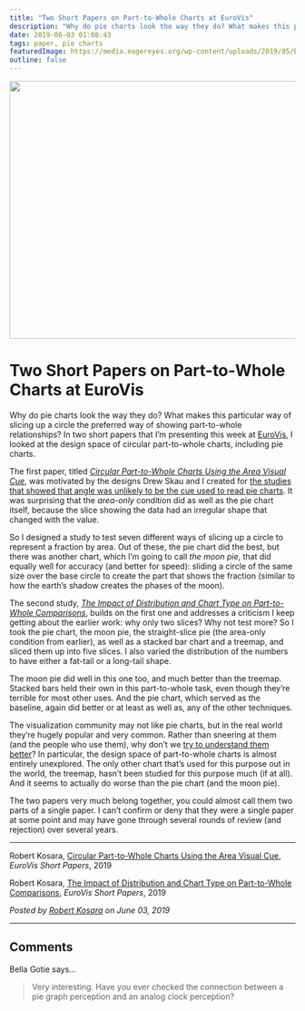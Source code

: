 ```yaml
---
title: "Two Short Papers on Part-to-Whole Charts at EuroVis"
description: "Why do pie charts look the way they do? What makes this particular way of slicing up a circle the preferred way of showing part-to-whole relationships? In two short papers that I’m presenting this week at EuroVis, I looked at the design space of circular part-to-whole charts, including pie charts."
date: 2019-06-03 01:08:43
tags: paper, pie charts
featuredImage: https://media.eagereyes.org/wp-content/uploads/2019/05/EuroVis-Pie-Papers-2.png
outline: false
---
```


<p align="center"><img src="https://media.eagereyes.org/wp-content/uploads/2019/05/EuroVis-Pie-Papers-2.png" width="660" height="454" /></p>

# Two Short Papers on Part-to-Whole Charts at EuroVis

Why do pie charts look the way they do? What makes this particular way of slicing up a circle the preferred way of showing part-to-whole relationships? In two short papers that I’m presenting this week at <a href="https://www.eurovis.org">EuroVis</a>, I looked at the design space of circular part-to-whole charts, including pie charts.

The first paper, titled <em><a href="https://eagereyes.org/publications/Kosara-EuroVis-2019a.html">Circular Part-to-Whole Charts Using the Area Visual Cue</a></em>, was motivated by the designs Drew Skau and I created for <a href="https://eagereyes.org/papers/a-pair-of-pie-chart-papers">the studies that showed that angle was unlikely to be the cue used to read pie charts</a>. It was surprising that the <em>area-only</em> condition did as well as the pie chart itself, because the slice showing the data had an irregular shape that changed with the value.

So I designed a study to test seven different ways of slicing up a circle to represent a fraction by area. Out of these, the pie chart did the best, but there was another chart, which I’m going to call <em>the moon pie</em>, that did equally well for accuracy (and better for speed): sliding a circle of the same size over the base circle to create the part that shows the fraction (similar to how the earth’s shadow creates the phases of the moon).

The second study, <em><a href="https://eagereyes.org/publications/Kosara-EuroVis-2019b.html">The Impact of Distribution and Chart Type on Part-to-Whole Comparisons</a></em>, builds on the first one and addresses a criticism I keep getting about the earlier work: why only two slices? Why not test more? So I took the pie chart, the moon pie, the straight-slice pie (the area-only condition from earlier), as well as a stacked bar chart and a treemap, and sliced them up into five slices. I also varied the distribution of the numbers to have either a fat-tail or a long-tail shape.

The moon pie did well in this one too, and much better than the treemap. Stacked bars held their own in this part-to-whole task, even though they’re terrible for most other uses. And the pie chart, which served as the baseline, again did better or at least as well as, any of the other techniques.

The visualization community may not like pie charts, but in the real world they’re hugely popular and very common. Rather than sneering at them (and the people who use them), why don’t we <a href="https://eagereyes.org/blog/2016/an-illustrated-tour-of-the-pie-chart-study-results">try to understand them better</a>? In particular, the design space of part-to-whole charts is almost entirely unexplored. The only other chart that’s used for this purpose out in the world, the treemap, hasn’t been studied for this purpose much (if at all). And it seems to actually do worse than the pie chart (and the moon pie).

The two papers very much belong together, you could almost call them two parts of a single paper. I can’t confirm or deny that they were a single paper at some point and may have gone through several rounds of review (and rejection) over several years.

<hr class="wp-block-separator is-style-wide"/>

Robert Kosara, <a href="https://eagereyes.org/publications/Kosara-EuroVis-2019a.html">Circular Part-to-Whole Charts Using the Area Visual Cue</a>, <em>EuroVis Short Papers</em>, 2019

Robert Kosara, <a href="https://eagereyes.org/publications/Kosara-EuroVis-2019b.html">The Impact of Distribution and Chart Type on Part-to-Whole Comparisons</a>, <em>EuroVis Short Papers</em>, 2019


_Posted by <a href="/about">Robert Kosara</a> on June 03, 2019_


<aside class="comments">

---
## Comments

Bella Gotie says…
>	Very interesting. Have you ever checked the connection between a pie graph perception and an analog clock perception?

</aside>

